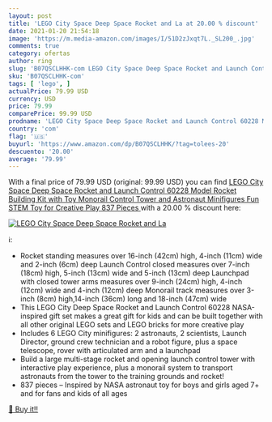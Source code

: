 ```yaml
---
layout: post
title: 'LEGO City Space Deep Space Rocket and La at 20.00 % discount'
date: 2021-01-20 21:54:18
image: 'https://m.media-amazon.com/images/I/51D2zJxqt7L._SL200_.jpg'
comments: true
category: ofertas
author: ring
slug: 'B07QSCLHHK-com LEGO City Space Deep Space Rocket and Launch Control...'
sku: 'B07QSCLHHK-com'
tags: [ 'lego', ]
actualPrice: 79.99 USD
currency: USD
price: 79.99
comparePrice: 99.99 USD
prodname: 'LEGO City Space Deep Space Rocket and Launch Control 60228 Model Rocket Building Kit with Toy Monorail  Control Tower and Astronaut Minifigures  Fun STEM Toy for Creative Play  837 Pieces '
country: 'com'
flag: '🇺🇸'
buyurl: 'https://www.amazon.com/dp/B07QSCLHHK/?tag=tolees-20'
descuento: '20.00'
average: '79.99'
---
```


With a final price of 79.99 USD (original: 99.99 USD) you can find [LEGO City Space Deep Space Rocket and Launch Control 60228 Model Rocket Building Kit with Toy Monorail  Control Tower and Astronaut Minifigures  Fun STEM Toy for Creative Play  837 Pieces ](https://www.amazon.com/dp/B07QSCLHHK/?tag=tolees-20) with a  20.00 % discount here:

[![LEGO City Space Deep Space Rocket and La](https://m.media-amazon.com/images/I/51D2zJxqt7L._SL200_.jpg)](https://www.amazon.com/dp/B07QSCLHHK/?tag=tolees-20)

ℹ️:

- Rocket standing measures over 16-inch (42cm) high, 4-inch (11cm) wide and 2-inch (6cm) deep Launch Control closed measures over 7-inch (18cm) high, 5-inch (13cm) wide and 5-inch (13cm) deep Launchpad with closed tower arms measures over 9-inch (24cm) high, 4-inch (12cm) wide and 4-inch (12cm) deep Monorail track measures over 3-inch (8cm) high,14-inch (36cm) long and 18-inch (47cm) wide
- This LEGO City Deep Space Rocket and Launch Control 60228 NASA-inspired gift set makes a great gift for kids and can be built together with all other original LEGO sets and LEGO bricks for more creative play
- Includes 6 LEGO City minifigures: 2 astronauts, 2 scientists, Launch Director, ground crew technician and a robot figure, plus a space telescope, rover with articulated arm and a launchpad
- Build a large multi-stage rocket and opening launch control tower with interactive play experience, plus a monorail system to transport astronauts from the tower to the training grounds and rocket!
- 837 pieces – Inspired by NASA astronaut toy for boys and girls aged 7+ and for fans and kids of all ages

[🛒 Buy it!!](https://www.amazon.com/dp/B07QSCLHHK/?tag=tolees-20)
